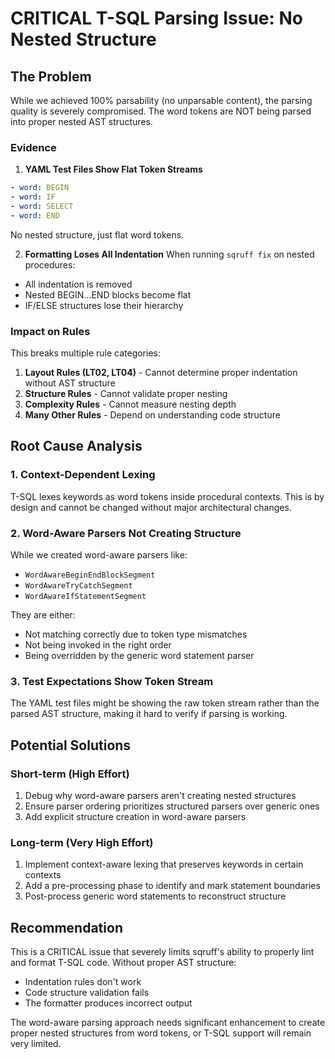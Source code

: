 # CRITICAL T-SQL Parsing Issue: No Nested Structure

## The Problem

While we achieved 100% parsability (no unparsable content), the parsing quality is severely compromised. The word tokens are NOT being parsed into proper nested AST structures.

### Evidence

1. **YAML Test Files Show Flat Token Streams**
```yaml
- word: BEGIN
- word: IF
- word: SELECT
- word: END
```
No nested structure, just flat word tokens.

2. **Formatting Loses All Indentation**
When running `sqruff fix` on nested procedures:
- All indentation is removed
- Nested BEGIN...END blocks become flat
- IF/ELSE structures lose their hierarchy

### Impact on Rules

This breaks multiple rule categories:

1. **Layout Rules (LT02, LT04)** - Cannot determine proper indentation without AST structure
2. **Structure Rules** - Cannot validate proper nesting
3. **Complexity Rules** - Cannot measure nesting depth
4. **Many Other Rules** - Depend on understanding code structure

## Root Cause Analysis

### 1. Context-Dependent Lexing
T-SQL lexes keywords as word tokens inside procedural contexts. This is by design and cannot be changed without major architectural changes.

### 2. Word-Aware Parsers Not Creating Structure
While we created word-aware parsers like:
- `WordAwareBeginEndBlockSegment`
- `WordAwareTryCatchSegment`
- `WordAwareIfStatementSegment`

They are either:
- Not matching correctly due to token type mismatches
- Not being invoked in the right order
- Being overridden by the generic word statement parser

### 3. Test Expectations Show Token Stream
The YAML test files might be showing the raw token stream rather than the parsed AST structure, making it hard to verify if parsing is working.

## Potential Solutions

### Short-term (High Effort)
1. Debug why word-aware parsers aren't creating nested structures
2. Ensure parser ordering prioritizes structured parsers over generic ones
3. Add explicit structure creation in word-aware parsers

### Long-term (Very High Effort)
1. Implement context-aware lexing that preserves keywords in certain contexts
2. Add a pre-processing phase to identify and mark statement boundaries
3. Post-process generic word statements to reconstruct structure

## Recommendation

This is a CRITICAL issue that severely limits sqruff's ability to properly lint and format T-SQL code. Without proper AST structure:
- Indentation rules don't work
- Code structure validation fails
- The formatter produces incorrect output

The word-aware parsing approach needs significant enhancement to create proper nested structures from word tokens, or T-SQL support will remain very limited.